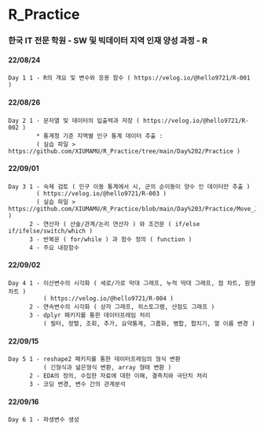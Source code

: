 # R_Practice
### 한국 IT 전문 학원 - SW 및 빅데이터 지역 인재 양성 과정 - R
####
#### 22/08/24  
    Day 1 1 - R의 개요 및 변수와 응용 함수 ( https://velog.io/@hello9721/R-001 ) 
#### 22/08/26  
    Day 2 1 - 문자열 및 데이터의 입출력과 저장 ( https://velog.io/@hello9721/R-002 )
            * 통계청 기준 지역별 인구 통계 데이터 추출 :  
            ( 실습 파일 > https://github.com/XIUMAMU/R_Practice/tree/main/Day%202/Practice )
#### 22/09/01
    Day 3 1 - 숙제 검토 ( 인구 이동 통계에서 시, 군의 순이동이 양수 인 데이터만 추출 )
            ( https://velog.io/@hello9721/R-003 )
            ( 실습 파일 > https://github.com/XIUMAMU/R_Practice/blob/main/Day%203/Practice/Move_July.csv )
          2 - 연산자 ( 산술/관계/논리 연산자 ) 와 조건문 ( if/else if/ifelse/switch/which )
          3 - 반복문 ( for/while ) 과 함수 정의 ( function )
          4 - 주요 내장함수
#### 22/09/02
    Day 4 1 - 이산변수의 시각화 ( 세로/가로 막대 그래프, 누적 막대 그래프, 점 차트, 원형 차트 )
              ( https://velog.io/@hello9721/R-004 )
          2 - 연속변수의 시각화 ( 상자 그래프, 히스토그램, 산점도 그래프 )
          3 - dplyr 패키지를 통한 데이터프레임 처리
              ( 필터, 정렬, 조회, 추가, 요약통계, 그룹화, 병합, 합치기, 열 이름 변경 )
#### 22/09/15
    Day 5 1 - reshape2 패키지를 통한 데이터프레임의 형식 변환
              ( 긴형식과 넒은형식 변환, array 형태 변환 )
          2 - EDA의 정의, 수집한 자료에 대한 이해, 결측치와 극단치 처리
          3 - 코딩 변경, 변수 간의 관계분석
#### 22/09/16
    Day 6 1 - 파생변수 생성
